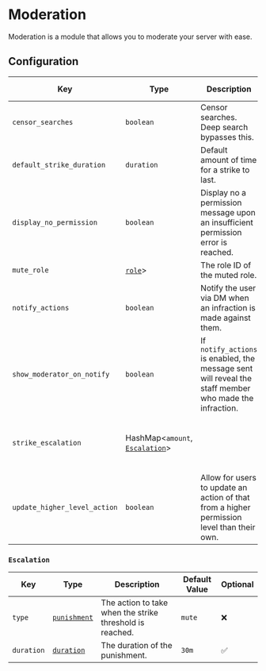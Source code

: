 # Moderation

Moderation is a module that allows you to moderate your server with ease.

## Configuration

| Key | Type | Description | Default Value | Optional |
| --- | --- | --- | --- | --- |
| `censor_searches` | `boolean` | Censor searches. Deep search bypasses this. | `false` | ❌ |
| `default_strike_duration` | `duration` | Default amount of time for a strike to last. | `30d` | ✅ |
| `display_no_permission` | `boolean` | Display no a permission message upon an insufficient permission error is reached. | `true` | ❌ |
| `mute_role` | [`role`](../../reference/object-types.md#role)> | The role ID of the muted role. | `""` | ❌ |
| `notify_actions` | `boolean` | Notify the user via DM when an infraction is made against them. | `true` | ❌ |
| `show_moderator_on_notify` | `boolean` | If `notify_actions` is enabled, the message sent will reveal the staff member who made the infraction. | `true` | ❌ |
| `strike_escalation` | HashMap<`amount`, [`Escalation`](#escalation)> |  | [`[3, {mute, "3h"}]`, `[5, {mute, "12h"}]`] | ❌ |
| `update_higher_level_action` | `boolean` | Allow for users to update an action of that from a higher permission level than their own. | `false` | ❌ |

### `Escalation`

| Key | Type | Description | Default Value | Optional |
| --- | --- | --- | --- | --- |
| `type` | [`punishment`](../../reference/object-types.md#punishment) | The action to take when the strike threshold is reached. | `mute` | ❌ |
| `duration` | [`duration`](../../reference/object-types.md#duration)  | The duration of the punishment. | `30m` | ✅ |